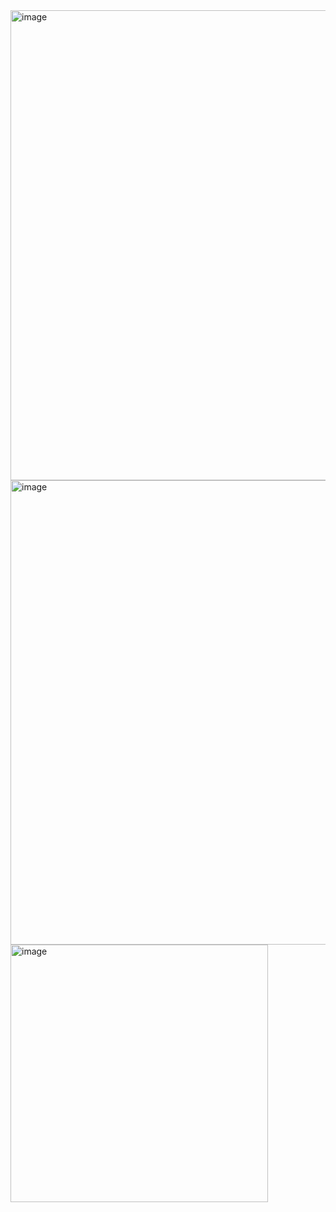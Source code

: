 <img width="752" alt="image" src="https://github.com/user-attachments/assets/7f6220a2-7574-4b31-8510-3613483a4e56" />
<img width="743" alt="image" src="https://github.com/user-attachments/assets/9c05cc7e-c92c-498d-b79d-181371c2e015" />
<img width="412" alt="image" src="https://github.com/user-attachments/assets/f9b2e5d9-d193-4ecd-b5e6-75024da64760" />
